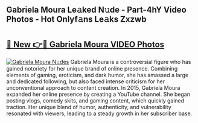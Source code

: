 ## Gabriela Moura Le𝚊ked N𝚞de - Part-4hY Video Photos - Hot Onlyf𝚊ns Le𝚊ks Zxzwb

# <h2><a href="http://ab12836.deff.icu/?id=Gabriela+Moura">🔗 New 👉🔴 Gabriela Moura VIDEO Photos</a></h2>

[![Gabriela Moura N𝚞des](https://i.imgur.com/rIISA9y.gif)](http://ab12836.deff.icu/?id=Gabriela+Moura)
Gabriela Moura is a controversial figure who has gained notoriety for her unique brand of online presence. Combining elements of gaming, eroticism, and dark humor, she has amassed a large and dedicated following, but also faced intense criticism for her unconventional approach to content creation. In 2015, Gabriela Moura expanded her online presence by creating a YouTube channel. She began posting vlogs, comedy skits, and gaming content, which quickly gained traction. Her unique blend of humor, authenticity, and vulnerability resonated with viewers, leading to a steady growth in her subscriber base.
